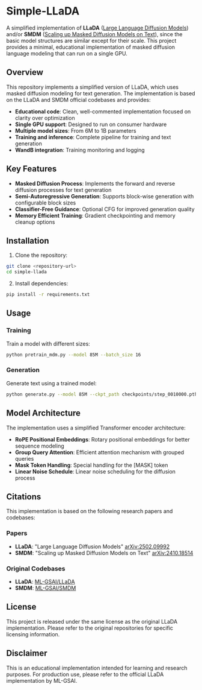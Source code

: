 # Simple-LLaDA

A simplified implementation of **LLaDA** ([Large Language Diffusion Models](https://arxiv.org/abs/2502.09992)) and/or **SMDM** ([Scaling up Masked Diffusion Models on Text](https://arxiv.org/abs/2410.18514)), since the basic model structures are similar except for their scale. This project provides a minimal, educational implementation of masked diffusion language modeling that can run on a single GPU.

## Overview

This repository implements a simplified version of LLaDA, which uses masked diffusion modeling for text generation. The implementation is based on the LLaDA and SMDM official codebases and provides:

- **Educational code**: Clean, well-commented implementation focused on clarity over optimization
- **Single GPU support**: Designed to run on consumer hardware
- **Multiple model sizes**: From 6M to 1B parameters
- **Training and inference**: Complete pipeline for training and text generation
- **WandB integration**: Training monitoring and logging

## Key Features

- **Masked Diffusion Process**: Implements the forward and reverse diffusion processes for text generation
- **Semi-Autoregressive Generation**: Supports block-wise generation with configurable block sizes
- **Classifier-Free Guidance**: Optional CFG for improved generation quality
- **Memory Efficient Training**: Gradient checkpointing and memory cleanup options

## Installation

1. Clone the repository:
```bash
git clone <repository-url>
cd simple-llada
```

2. Install dependencies:
```bash
pip install -r requirements.txt
```

## Usage

### Training

Train a model with different sizes:

```bash
python pretrain_mdm.py --model 85M --batch_size 16
```

### Generation

Generate text using a trained model:

```bash
python generate.py --model 85M --ckpt_path checkpoints/step_0010000.pth
```

## Model Architecture

The implementation uses a simplified Transformer encoder architecture:

- **RoPE Positional Embeddings**: Rotary positional embeddings for better sequence modeling
- **Group Query Attention**: Efficient attention mechanism with grouped queries
- **Mask Token Handling**: Special handling for the [MASK] token
- **Linear Noise Schedule**: Linear noise scheduling for the diffusion process

## Citations

This implementation is based on the following research papers and codebases:

### Papers

- **LLaDA**: "Large Language Diffusion Models" [arXiv:2502.09992](https://arxiv.org/abs/2502.09992)
- **SMDM**: "Scaling up Masked Diffusion Models on Text" [arXiv:2410.18514](https://arxiv.org/abs/2410.18514)

### Original Codebases

- **LLaDA**: [ML-GSAI/LLaDA](https://github.com/ML-GSAI/LLaDA)
- **SMDM**: [ML-GSAI/SMDM](https://github.com/ML-GSAI/SMDM)

## License

This project is released under the same license as the original LLaDA implementation. Please refer to the original repositories for specific licensing information.

## Disclaimer

This is an educational implementation intended for learning and research purposes. For production use, please refer to the official LLaDA implementation by ML-GSAI.
